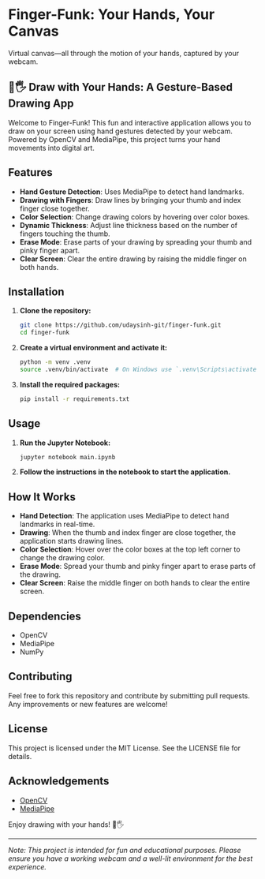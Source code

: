 # Finger-Funk: Your Hands, Your Canvas

Virtual canvas—all through the motion of your hands, captured by your webcam.

## 🎨🖐️ Draw with Your Hands: A Gesture-Based Drawing App

Welcome to Finger-Funk! This fun and interactive application allows you to draw on your screen using hand gestures detected by your webcam. Powered by OpenCV and MediaPipe, this project turns your hand movements into digital art.

## Features

- **Hand Gesture Detection**: Uses MediaPipe to detect hand landmarks.
- **Drawing with Fingers**: Draw lines by bringing your thumb and index finger close together.
- **Color Selection**: Change drawing colors by hovering over color boxes.
- **Dynamic Thickness**: Adjust line thickness based on the number of fingers touching the thumb.
- **Erase Mode**: Erase parts of your drawing by spreading your thumb and pinky finger apart.
- **Clear Screen**: Clear the entire drawing by raising the middle finger on both hands.

## Installation

1. **Clone the repository:**
   ```bash
   git clone https://github.com/udaysinh-git/finger-funk.git
   cd finger-funk
   ```

2. **Create a virtual environment and activate it:**
   ```bash
   python -m venv .venv
   source .venv/bin/activate  # On Windows use `.venv\Scripts\activate`
   ```

3. **Install the required packages:**
   ```bash
   pip install -r requirements.txt
   ```

## Usage

1. **Run the Jupyter Notebook:**
   ```bash
   jupyter notebook main.ipynb
   ```

2. **Follow the instructions in the notebook to start the application.**

## How It Works

- **Hand Detection**: The application uses MediaPipe to detect hand landmarks in real-time.
- **Drawing**: When the thumb and index finger are close together, the application starts drawing lines.
- **Color Selection**: Hover over the color boxes at the top left corner to change the drawing color.
- **Erase Mode**: Spread your thumb and pinky finger apart to erase parts of the drawing.
- **Clear Screen**: Raise the middle finger on both hands to clear the entire screen.

## Dependencies

- OpenCV
- MediaPipe
- NumPy

## Contributing

Feel free to fork this repository and contribute by submitting pull requests. Any improvements or new features are welcome!

## License

This project is licensed under the MIT License. See the LICENSE file for details.

## Acknowledgements

- [OpenCV](https://opencv.org/)
- [MediaPipe](https://mediapipe.dev/)

Enjoy drawing with your hands! 🎨🖐️

---

*Note: This project is intended for fun and educational purposes. Please ensure you have a working webcam and a well-lit environment for the best experience.*
